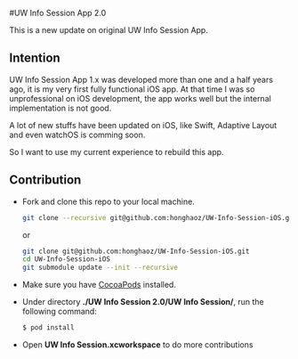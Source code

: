 #UW Info Session App 2.0

This is a new update on original UW Info Session App.

## Intention

UW Info Session App 1.x was developed more than one and a half years ago, it is my very first fully functional iOS app. At that time I was so unprofessional on iOS development, the app works well but the internal implementation is not good.

A lot of new stuffs have been updated on iOS, like Swift, Adaptive Layout and even watchOS is comming soon.

So I want to use my current experience to rebuild this app.

## Contribution

- Fork and clone this repo to your local machine.
  ```bash
  git clone --recursive git@github.com:honghaoz/UW-Info-Session-iOS.git
  ```
  
  or
  
  ```bash
  git clone git@github.com:honghaoz/UW-Info-Session-iOS.git
  cd UW-Info-Session-iOS
  git submodule update --init --recursive
  ```
- Make sure you have [CocoaPods](http://cocoapods.org) installed.
- Under directory **./UW Info Session 2.0/UW Info Session/**, run the following command:
  
  ```bash
  $ pod install
  ```
- Open **UW Info Session.xcworkspace** to do more contributions

